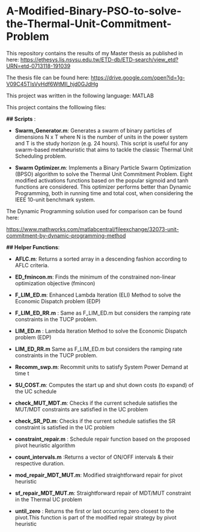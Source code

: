 # A-Modified-Binary-PSO-to-solve-the-Thermal-Unit-Commitment-Problem

This repository contains the results of my Master thesis as published in here:
https://ethesys.lis.nsysu.edu.tw/ETD-db/ETD-search/view_etd?URN=etd-0713118-191039

The thesis file can be found here: 
https://drive.google.com/open?id=1g-V09C45TIsVyHdf6WtMIl_hjd0GJdHg

This project was written in the following language: MATLAB 

This project contains the folllowing files:

__## Scripts__ : 
- __Swarm_Generator.m__: Generates a swarm of binary particles of dimensions N x T where N is the number of units in the power system and T is the study horizon (e.g. 24 hours). This script is useful for any swarm-based metaheuristic that aims to tackle the classic Thermal Unit Scheduling problem.

- __Swarm Optimizer.m__: Implements a Binary Particle Swarm Optimization (BPSO) algorithm to solve the Thermal Unit Commitment Problem. Eight modified activations functions based on the popular sigmoid and tanh functions are considered. This optimizer performs better than Dynamic Programming, both in running time and total cost, when considering the IEEE 10-unit benchmark system. 

The Dynamic Programming solution used for comparison can be found here: 

https://www.mathworks.com/matlabcentral/fileexchange/32073-unit-commitment-by-dynamic-programming-method


__## Helper Functions__:
- __AFLC.m__: Returns a sorted array in a descending fashion according to AFLC criteria.

- __ED_fmincon.m__: Finds the minimum of the constrained non-linear optimization objective (fmincon)

- __F_LIM_ED.m__: Enhanced Lambda Iteration (ELI) Method to solve the Economic Dispatch problem (EDP)

- __F_LIM_ED_RR.m__ : Same as F_LIM_ED.m but considers the ramping rate constraints in the TUCP problem. 

- __LIM_ED.m__ : Lambda Iteration Method to solve the Economic Dispatch problem (EDP)

- __LIM_ED_RR.m__ Same as F_LIM_ED.m but considers the ramping rate constraints in the TUCP problem. 

- __Recomm_swp.m__: Recommit units to satisfy System Power Demand at time t

- __SU_COST.m__: Computes the start up and shut down costs (to expand) of the UC schedule 

- __check_MUT_MDT.m__: Checks if the current schedule satisfies the MUT/MDT constraints are satisfied in the UC problem 

- __check_SR_PD.m__: Checks if the current schedule satisfies the SR constraint is satisfied in the UC problem 

- __constraint_repair.m__ : Schedule repair function based on the proposed pivot heuristic algorithm 

- __count_intervals.m__ :Returns a vector of ON/OFF intervals & their respective duration. 

- __mod_repair_MDT_MUT.m__: Modified straightforward repair for pivot heuristic

- __sf_repair_MDT_MUT.m__: Straightforward repair of MDT/MUT constraint in the Thermal UC problem 

- __until_zero__ : Returns the first or last occurring zero closest to the pivot.This function is part of the modified repair strategy by pivot heuristic



